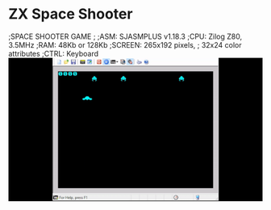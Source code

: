 # ZX Space Shooter
;SPACE SHOOTER GAME
;
;ASM:     SJASMPLUS v1.18.3
;CPU:     Zilog Z80, 3.5MHz
;RAM:     48Kb or 128Kb
;SCREEN:  265x192 pixels,
;         32x24 color attributes
;CTRL:    Keyboard
<br/>
![](screen.gif)
